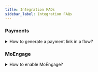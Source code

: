 ```yaml
--- 
title: Integration FAQs 
sidebar_label: Integration FAQs 
---
```


### Payments  

<details>  
<summary> How to generate a payment link in a flow? </summary>  
<div>   
<div> 
<ol>   
  <li>Go to <strong>Automation</strong> &gt; <strong>Build</strong> and build a flow for your use case.</li>   
  <li>At whichever point of conversation you want the bot to display the payment link, include the integrations node. For that, drag the node connector, go to <strong>Integrations</strong> &gt; select the payment gateway you have integrated.</li>   
  <li>In the integrations node fill in the following fields:     
    <ul>       
      <li><strong>Account name:</strong> Choose the payment gateway account. If you have only one account, the account name is automatically populated. If you have multiple accounts, the first account added is auto-populated. Select the one you want to use at that moment.</li>       
      <li><strong>Action:</strong> Choose the action as <b>Generate Payment Link.</b></li>     
    </ul>   
  </li>   
  <li>Fill in the corresponding fields.</li>   
  <li>Store the JSON response of the payment node in a variable and <a href="https://docs.yellow.ai/docs/platform_concepts/studio/api/add-api-apinode#display-api-response">display the API response</a> in a <a href="https://docs.yellow.ai/docs/platform_concepts/studio/build/nodes/message-nodes">message</a> node for the users to click the payment link and make a payment.</li> 
</ol>  
</div>   
<br/>    
</div> 
</details>  

### MoEngage  

<details>  
<summary> How to enable MoEngage? </summary>  
<div>  
The MoEngage integration is a gated feature and can be enabled based on your request. To enable MoEngage, you can reach out to our support team at <strong>support@yellow.ai</strong> for assistance.  
</div>  
</details>
